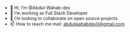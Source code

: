 - 👋 Hi, I’m @Abdul-Wahab-dev
- 🌱 I’m working as Full Stack Developer
- 💞️ I’m looking to collaborate on open source projects
- 📫 How to reach me mail: abdulwahabdev0@gmail.com

<!---
Abdul-Wahab-dev/Abdul-Wahab-dev is a ✨ special ✨ repository because its `README.md` (this file) appears on your GitHub profile.
You can click the Preview link to take a look at your changes.
--->
